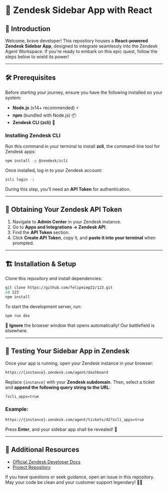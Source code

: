 # 📜 Zendesk Sidebar App with React

## 🏰 Introduction

Welcome, brave developer! This repository houses a **React-powered Zendesk Sidebar App**, designed to integrate seamlessly into the Zendesk Agent Workspace. If you're ready to embark on this epic quest, follow the steps below to wield its power!

---

## 🛠️ Prerequisites

Before starting your journey, ensure you have the following installed on your system:

- **Node.js** (v14+ recommended) ⚡
- **npm** (bundled with Node.js) 📦
- **Zendesk CLI (zcli)** 🏹

### Installing Zendesk CLI

Run this command in your terminal to install **zcli**, the command-line tool for Zendesk apps:

```bash
npm install -g @zendesk/zcli
```

Once installed, log in to your Zendesk account:

```bash
zcli login -i
```

During this step, you’ll need an **API Token** for authentication.

---

## 🔑 Obtaining Your Zendesk API Token

1. Navigate to **Admin Center** in your Zendesk instance.
2. Go to **Apps and Integrations → Zendesk API**.
3. Find the **API Token** section.
4. Click **Create API Token**, copy it, and **paste it into your terminal** when prompted.

---

## 🏗️ Installation & Setup

Clone this repository and install dependencies:

```bash
git clone https://github.com/felipeimp22/123.git
cd 123
npm install
```

To start the development server, run:

```bash
npm run dev
```

🚨 **Ignore** the browser window that opens automatically! Our battlefield is elsewhere.

---

## 🏹 Testing Your Sidebar App in Zendesk

Once your app is running, open your Zendesk instance in your browser:

```bash
https://{instance}.zendesk.com/agent/dashboard
```

Replace `{instance}` with your **Zendesk subdomain**. Then, select a ticket and **append the following query string to the URL**:

```bash
?zcli_apps=true
```

### Example:

```bash
https://{instance}.zendesk.com/agent/tickets/42?zcli_apps=true
```

Press **Enter**, and your sidebar app shall be revealed! 🎉

---

## 📜 Additional Resources

- [Official Zendesk Developer Docs](https://developer.zendesk.com/)
- [Project Repository](https://github.com/felipeimp22/123)

If you have questions or seek guidance, open an issue in this repository. May your code be clean and your customer support legendary! 🏰✨

